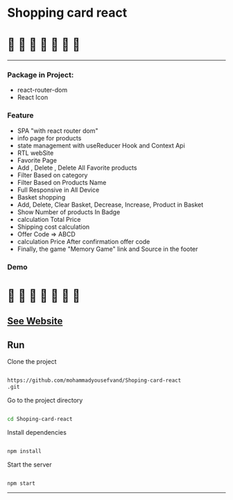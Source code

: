 # Shopping card react
# 🍒 🍆 🍊 🍅 🍉 🍌 🍐

---

### Package in Project:

- react-router-dom
- React Icon

### Feature

- SPA "with react router dom"
- info page for products
- state management with useReducer Hook and Context Api
- RTL webSite
- Favorite Page
- Add , Delete , Delete All Favorite products
- Filter Based on category
- Filter Based on Products Name
- Full Responsive in All Device
- ‌Basket shopping
- Add, Delete, Clear Basket, Decrease, Increase, Product in Basket
- Show Number of products In Badge
- calculation Total Price
- Shipping cost calculation
- Offer Code => ABCD
- calculation Price After confirmation offer code
- Finally, the game "Memory Game" link and Source in the footer

### Demo
# 🍐 🍇 🍋 🍄 🌽 🍑 🍎

## [See Website](https://product-shopping-react.netlify.app/)

## Run

Clone the project

```bash

https://github.com/mohammadyousefvand/Shoping-card-react
.git

```

Go to the project directory

```bash

cd Shoping-card-react


```

Install dependencies

```bash

npm install

```

Start the server

```bash

npm start

```

---
 

